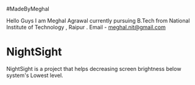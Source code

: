 #MadeByMeghal

Hello Guys I am Meghal Agrawal currently pursuing B.Tech from National Institute of Technology , Raipur .
Email - meghal.nit@gmail.com 

# NightSight
NightSight is a project that helps decreasing screen brightness below system's Lowest level.

